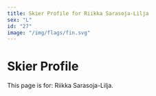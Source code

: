 ```yaml
---
title: Skier Profile for Riikka Sarasoja-Lilja
sex: "L"
id: "27"
image: "/img/flags/fin.svg" 
---
```


# Skier Profile

This page is for: Riikka Sarasoja-Lilja.
    